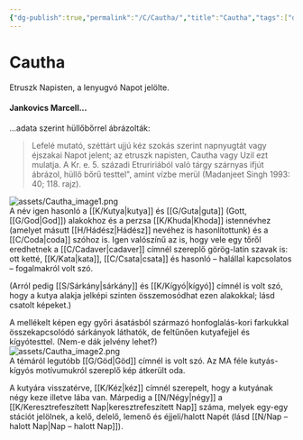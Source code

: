 ```yaml
---
{"dg-publish":true,"permalink":"/C/Cautha/","title":"Cautha","tags":["dg_uploaded"],"created":"2023-10-13T02:19","updated":"2023-11-08T03:36"}
---
```



# Cautha

Etruszk Napisten, a lenyugvó Napot jelölte.  

#### Jankovics Marcell...

...adata szerint hüllőbőrrel ábrázolták:  
> Lefelé mutató, széttárt ujjú kéz szokás szerint napnyugtát vagy éjszakai Napot jelent; az etruszk napisten, Cautha vagy Uzil ezt mulatja. A Kr. e. 5. századi Etruririából való tárgy szárnyas ifjút ábrázol, hüllő bőrű testtel", amint vízbe merül (Madanjeet Singh 1993: 40; 118. rajz).  

![assets/Cautha_image1.png](/img/user/C/assets/Cautha_image1.png)  
A név igen hasonló a [[K/Kutya\|kutya]] és [[G/Guta\|guta]] (Gott, [[G/God\|God]]) alakokhoz és a perzsa [[K/Khuda\|Khoda]] istennévhez (amelyet másutt [[H/Hádész\|Hádész]] nevéhez is hasonlítottunk) és a [[C/Coda\|coda]] szóhoz is. Igen valószínű az is, hogy vele egy tőről eredhetnek a [[C/Cadaver\|cadaver]] címnél szereplő görög-latin szavak is: ott ketté, [[K/Kata\|kata]], [[C/Csata\|csata]] és hasonló – halállal kapcsolatos – fogalmakról volt szó.  

(Arról pedig [[S/Sárkány\|sárkány]] és [[K/Kígyó\|kígyó]] címnél is volt szó, hogy a kutya alakja jelképi szinten összemosódhat ezen alakokkal; lásd csatolt képeket.)  

A mellékelt képen egy győri ásatásból származó honfoglalás-kori farkukkal összekapcsolódó sárkányok láthatók, de feltűnően kutyafejjel és kígyótesttel. (Nem-e dák jelvény lehet?)  
![assets/Cautha_image2.png](/img/user/C/assets/Cautha_image2.png)  
A témáról legutóbb [[G/Göd\|Göd]] címnél is volt szó. Az MA féle kutyás-kígyós motívumukról szereplő kép átkerült oda.  

A kutyára visszatérve, [[K/Kéz\|kéz]] címnél szerepelt, hogy a kutyának négy keze illetve lába van. Márpedig a [[N/Négy\|négy]] a [[K/Keresztrefeszített Nap\|keresztrefeszített Nap]] száma, melyek egy-egy stációt jelölnek, a kelő, delelő, lemenő és éjjeli/halott Napét (lásd [[N/Nap – halott Nap\|Nap – halott Nap]]).  

